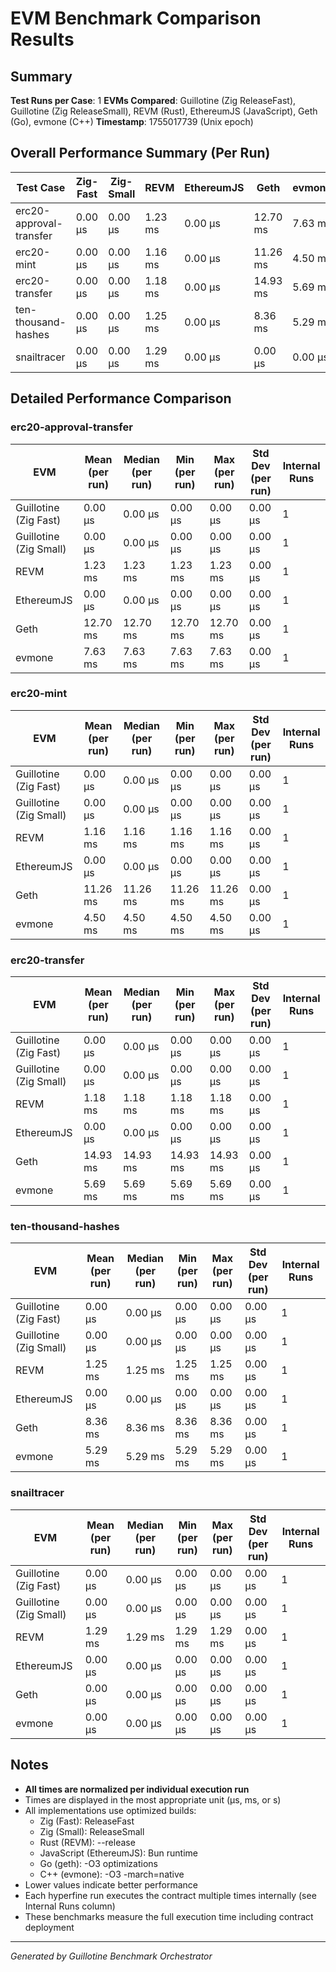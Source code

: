 # EVM Benchmark Comparison Results

## Summary

**Test Runs per Case**: 1
**EVMs Compared**: Guillotine (Zig ReleaseFast), Guillotine (Zig ReleaseSmall), REVM (Rust), EthereumJS (JavaScript), Geth (Go), evmone (C++)
**Timestamp**: 1755017739 (Unix epoch)

## Overall Performance Summary (Per Run)

| Test Case | Zig-Fast | Zig-Small | REVM | EthereumJS | Geth | evmone |
|-----------|----------|-----------|------|------------|------|--------|
| erc20-approval-transfer   | 0.00 μs | 0.00 μs | 1.23 ms | 0.00 μs | 12.70 ms | 7.63 ms |
| erc20-mint                | 0.00 μs | 0.00 μs | 1.16 ms | 0.00 μs | 11.26 ms | 4.50 ms |
| erc20-transfer            | 0.00 μs | 0.00 μs | 1.18 ms | 0.00 μs | 14.93 ms | 5.69 ms |
| ten-thousand-hashes       | 0.00 μs | 0.00 μs | 1.25 ms | 0.00 μs | 8.36 ms | 5.29 ms |
| snailtracer               | 0.00 μs | 0.00 μs | 1.29 ms | 0.00 μs | 0.00 μs | 0.00 μs |

## Detailed Performance Comparison

### erc20-approval-transfer

| EVM | Mean (per run) | Median (per run) | Min (per run) | Max (per run) | Std Dev (per run) | Internal Runs |
|-----|----------------|------------------|---------------|---------------|-------------------|---------------|
| Guillotine (Zig Fast) | 0.00 μs | 0.00 μs | 0.00 μs | 0.00 μs | 0.00 μs |             1 |
| Guillotine (Zig Small) | 0.00 μs | 0.00 μs | 0.00 μs | 0.00 μs | 0.00 μs |             1 |
| REVM        | 1.23 ms | 1.23 ms | 1.23 ms | 1.23 ms | 0.00 μs |             1 |
| EthereumJS  | 0.00 μs | 0.00 μs | 0.00 μs | 0.00 μs | 0.00 μs |             1 |
| Geth        | 12.70 ms | 12.70 ms | 12.70 ms | 12.70 ms | 0.00 μs |             1 |
| evmone      | 7.63 ms | 7.63 ms | 7.63 ms | 7.63 ms | 0.00 μs |             1 |

### erc20-mint

| EVM | Mean (per run) | Median (per run) | Min (per run) | Max (per run) | Std Dev (per run) | Internal Runs |
|-----|----------------|------------------|---------------|---------------|-------------------|---------------|
| Guillotine (Zig Fast) | 0.00 μs | 0.00 μs | 0.00 μs | 0.00 μs | 0.00 μs |             1 |
| Guillotine (Zig Small) | 0.00 μs | 0.00 μs | 0.00 μs | 0.00 μs | 0.00 μs |             1 |
| REVM        | 1.16 ms | 1.16 ms | 1.16 ms | 1.16 ms | 0.00 μs |             1 |
| EthereumJS  | 0.00 μs | 0.00 μs | 0.00 μs | 0.00 μs | 0.00 μs |             1 |
| Geth        | 11.26 ms | 11.26 ms | 11.26 ms | 11.26 ms | 0.00 μs |             1 |
| evmone      | 4.50 ms | 4.50 ms | 4.50 ms | 4.50 ms | 0.00 μs |             1 |

### erc20-transfer

| EVM | Mean (per run) | Median (per run) | Min (per run) | Max (per run) | Std Dev (per run) | Internal Runs |
|-----|----------------|------------------|---------------|---------------|-------------------|---------------|
| Guillotine (Zig Fast) | 0.00 μs | 0.00 μs | 0.00 μs | 0.00 μs | 0.00 μs |             1 |
| Guillotine (Zig Small) | 0.00 μs | 0.00 μs | 0.00 μs | 0.00 μs | 0.00 μs |             1 |
| REVM        | 1.18 ms | 1.18 ms | 1.18 ms | 1.18 ms | 0.00 μs |             1 |
| EthereumJS  | 0.00 μs | 0.00 μs | 0.00 μs | 0.00 μs | 0.00 μs |             1 |
| Geth        | 14.93 ms | 14.93 ms | 14.93 ms | 14.93 ms | 0.00 μs |             1 |
| evmone      | 5.69 ms | 5.69 ms | 5.69 ms | 5.69 ms | 0.00 μs |             1 |

### ten-thousand-hashes

| EVM | Mean (per run) | Median (per run) | Min (per run) | Max (per run) | Std Dev (per run) | Internal Runs |
|-----|----------------|------------------|---------------|---------------|-------------------|---------------|
| Guillotine (Zig Fast) | 0.00 μs | 0.00 μs | 0.00 μs | 0.00 μs | 0.00 μs |             1 |
| Guillotine (Zig Small) | 0.00 μs | 0.00 μs | 0.00 μs | 0.00 μs | 0.00 μs |             1 |
| REVM        | 1.25 ms | 1.25 ms | 1.25 ms | 1.25 ms | 0.00 μs |             1 |
| EthereumJS  | 0.00 μs | 0.00 μs | 0.00 μs | 0.00 μs | 0.00 μs |             1 |
| Geth        | 8.36 ms | 8.36 ms | 8.36 ms | 8.36 ms | 0.00 μs |             1 |
| evmone      | 5.29 ms | 5.29 ms | 5.29 ms | 5.29 ms | 0.00 μs |             1 |

### snailtracer

| EVM | Mean (per run) | Median (per run) | Min (per run) | Max (per run) | Std Dev (per run) | Internal Runs |
|-----|----------------|------------------|---------------|---------------|-------------------|---------------|
| Guillotine (Zig Fast) | 0.00 μs | 0.00 μs | 0.00 μs | 0.00 μs | 0.00 μs |             1 |
| Guillotine (Zig Small) | 0.00 μs | 0.00 μs | 0.00 μs | 0.00 μs | 0.00 μs |             1 |
| REVM        | 1.29 ms | 1.29 ms | 1.29 ms | 1.29 ms | 0.00 μs |             1 |
| EthereumJS  | 0.00 μs | 0.00 μs | 0.00 μs | 0.00 μs | 0.00 μs |             1 |
| Geth        | 0.00 μs | 0.00 μs | 0.00 μs | 0.00 μs | 0.00 μs |             1 |
| evmone      | 0.00 μs | 0.00 μs | 0.00 μs | 0.00 μs | 0.00 μs |             1 |


## Notes

- **All times are normalized per individual execution run**
- Times are displayed in the most appropriate unit (μs, ms, or s)
- All implementations use optimized builds:
  - Zig (Fast): ReleaseFast
  - Zig (Small): ReleaseSmall
  - Rust (REVM): --release
  - JavaScript (EthereumJS): Bun runtime
  - Go (geth): -O3 optimizations
  - C++ (evmone): -O3 -march=native
- Lower values indicate better performance
- Each hyperfine run executes the contract multiple times internally (see Internal Runs column)
- These benchmarks measure the full execution time including contract deployment

---

*Generated by Guillotine Benchmark Orchestrator*
